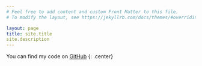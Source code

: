 ```yaml
---
# Feel free to add content and custom Front Matter to this file.
# To modify the layout, see https://jekyllrb.com/docs/themes/#overriding-theme-defaults

layout: page
title: site.title
site.description
---
```

You can find my code on [GitHub](https://github.com/ArturRuZ) {: .center}
